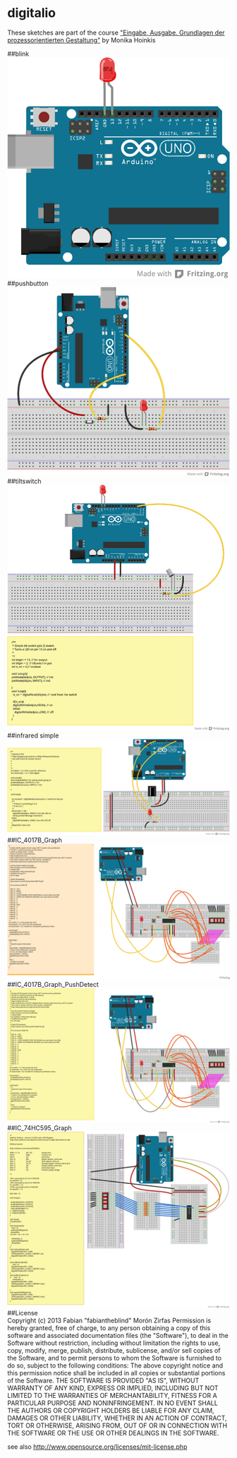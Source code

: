 digitalio
=========

These sketches are part of the course ["Eingabe, Ausgabe. Grundlagen der prozessorientierten Gestaltung"](https://incom.org/workspace/4693) by Monika Hoinkis


##blink
![blink/fritzing-layout.png](blink/fritzing-layout.png)  
##pushbutton
![pushbutton/fritzing-layout.png](pushbutton/fritzing-layout.png)  
##tiltswitch
![tiltswitch/fritzing-layout.png](tiltswitch/fritzing-layout.png)  
##infrared simple  
![infrared/simpleinfrared/fritzing-layout.png](infrared/simpleinfrared/fritzing-layout.png)  
##IC_4017B_Graph
![IC_4017B_Graph/fritzing-layout.png](IC_4017B_Graph/fritzing-layout.png)  
##IC_4017B_Graph_PushDetect
![IC_4017B_Graph_PushDetect/fritzing-layout.png](IC_4017B_Graph_PushDetect/fritzing-layout.png)  
##IC_74HC595_Graph
![IC_74HC595_Graph/fritzing-layout.png](IC_74HC595_Graph/fritzing-layout.png)  
##License  
Copyright (c)  2013 Fabian "fabiantheblind" Morón Zirfas
Permission is hereby granted, free of charge, to any person obtaining a copy of this software and associated documentation files (the "Software"), to deal in the Software  without restriction, including without limitation the rights to use, copy, modify, merge, publish, distribute, sublicense, and/or sell copies of the Software, and to  permit persons to whom the Software is furnished to do so, subject to the following conditions:
The above copyright notice and this permission notice shall be included in all copies or substantial portions of the Software.
THE SOFTWARE IS PROVIDED "AS IS", WITHOUT WARRANTY OF ANY KIND, EXPRESS OR IMPLIED, INCLUDING BUT NOT LIMITED TO THE WARRANTIES OF MERCHANTABILITY, FITNESS FOR A  PARTICULAR PURPOSE AND NONINFRINGEMENT. IN NO EVENT SHALL THE AUTHORS OR COPYRIGHT HOLDERS BE LIABLE FOR ANY CLAIM, DAMAGES OR OTHER LIABILITY, WHETHER IN AN ACTION OF  CONTRACT, TORT OR OTHERWISE, ARISING FROM, OUT OF OR IN CONNECTION WITH THE SOFTWARE OR THE USE OR OTHER DEALINGS IN THE SOFTWARE.

see also http://www.opensource.org/licenses/mit-license.php

